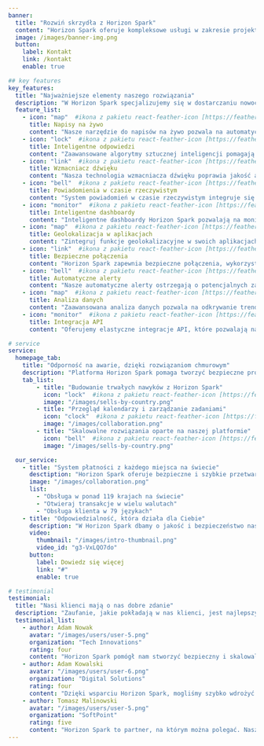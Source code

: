 ```yaml
---
banner:
  title: "Rozwiń skrzydła z Horizon Spark"
  content: "Horizon Spark oferuje kompleksowe usługi w zakresie projektowania, rozwoju i wdrażania oprogramowania. Nasze rozwiązania są zintegrowane z zaawansowanymi narzędziami do uwierzytelniania i autoryzacji, eliminując problemy związane z zarządzaniem bezpieczeństwem."
  image: /images/banner-img.png
  button:
    label: Kontakt
    link: /kontakt
    enable: true

## key features
key_features:
  title: "Najważniejsze elementy naszego rozwiązania"
  description: "W Horizon Spark specjalizujemy się w dostarczaniu nowoczesnych narzędzi i technologii, które pozwalają firmom szybciej wprowadzać innowacje, skalować projekty i zwiększać bezpieczeństwo systemów IT."
  feature_list:
    - icon: "map"  #ikona z pakietu react-feather-icon [https://feathericons.com/]
      title: Napisy na żywo
      content: "Nasze narzędzie do napisów na żywo pozwala na automatyczne generowanie transkrypcji w czasie rzeczywistym, wspierając dostępność treści."
    - icon: "lock"  #ikona z pakietu react-feather-icon [https://feathericons.com/]
      title: Inteligentne odpowiedzi
      content: "Zaawansowane algorytmy sztucznej inteligencji pomagają w automatycznym generowaniu odpowiedzi, oszczędzając czas i zwiększając efektywność pracy."
    - icon: "link"  #ikona z pakietu react-feather-icon [https://feathericons.com/]
      title: Wzmacniacz dźwięku
      content: "Nasza technologia wzmacniacza dźwięku poprawia jakość audio w aplikacjach komunikacyjnych i multimedialnych, umożliwiając lepsze zrozumienie rozmów."
    - icon: "bell"  #ikona z pakietu react-feather-icon [https://feathericons.com/]
      title: Powiadomienia w czasie rzeczywistym
      content: "System powiadomień w czasie rzeczywistym integruje się z różnymi platformami, zapewniając użytkownikom bieżące informacje bez opóźnień."
    - icon: "monitor"  #ikona z pakietu react-feather-icon [https://feathericons.com/]
      title: Inteligentne dashboardy
      content: "Inteligentne dashboardy Horizon Spark pozwalają na monitorowanie kluczowych wskaźników wydajności w czasie rzeczywistym, ułatwiając zarządzanie projektami."
    - icon: "map"  #ikona z pakietu react-feather-icon [https://feathericons.com/]
      title: Geolokalizacja w aplikacjach
      content: "Zintegruj funkcje geolokalizacyjne w swoich aplikacjach, aby oferować użytkownikom spersonalizowane usługi w oparciu o ich lokalizację."
    - icon: "link"  #ikona z pakietu react-feather-icon [https://feathericons.com/]
      title: Bezpieczne połączenia
      content: "Horizon Spark zapewnia bezpieczne połączenia, wykorzystując zaawansowane protokoły szyfrowania, chroniąc Twoje dane przed nieautoryzowanym dostępem."
    - icon: "bell"  #ikona z pakietu react-feather-icon [https://feathericons.com/]
      title: Automatyczne alerty
      content: "Nasze automatyczne alerty ostrzegają o potencjalnych zagrożeniach w systemie, umożliwiając szybką reakcję i minimalizację ryzyka."
    - icon: "map"  #ikona z pakietu react-feather-icon [https://feathericons.com/]
      title: Analiza danych
      content: "Zaawansowana analiza danych pozwala na odkrywanie trendów i wzorców, wspierając lepsze podejmowanie decyzji biznesowych."
    - icon: "monitor"  #ikona z pakietu react-feather-icon [https://feathericons.com/]
      title: Integracja API
      content: "Oferujemy elastyczne integracje API, które pozwalają na łatwe połączenie Twoich systemów z różnymi zewnętrznymi usługami i narzędziami."

# service
service:
  homepage_tab:
    title: "Odporność na awarie, dzięki rozwiązaniom chmurowym"
    description: "Platforma Horizon Spark pomaga tworzyć bezpieczne procesy uwierzytelniania i autoryzacji, które minimalizują ryzyko związane z naruszeniem danych, jednocześnie angażując użytkowników i zwiększając ich lojalność."
    tab_list:
        - title: "Budowanie trwałych nawyków z Horizon Spark"
          icon: "lock"  #ikona z pakietu react-feather-icon [https://feathericons.com/]
          image: "/images/sells-by-country.png"
        - title: "Przegląd kalendarzy i zarządzanie zadaniami"
          icon: "clock"  #ikona z pakietu react-feather-icon [https://feathericons.com/]
          image: "/images/collaboration.png"
        - title: "Skalowalne rozwiązania oparte na naszej platformie"
          icon: "bell"  #ikona z pakietu react-feather-icon [https://feathericons.com/]
          image: "/images/sells-by-country.png"

  our_service:
    - title: "System płatności z każdego miejsca na świecie"
      desctiption: "Horizon Spark oferuje bezpieczne i szybkie przetwarzanie płatności, obsługując ponad 119 krajów i wiele walut. Nasza platforma jest gotowa na obsługę globalnych operacji."
      image: "/images/collaboration.png"
      list:
        - "Obsługa w ponad 119 krajach na świecie"
        - "Otwieraj transakcje w wielu walutach"
        - "Obsługa klienta w 79 językach"
    - title: "Odpowiedzialność, która działa dla Ciebie"
      description: "W Horizon Spark dbamy o jakość i bezpieczeństwo naszych rozwiązań, oferując pełną odpowiedzialność za każdy etap wdrażania oprogramowania. Dzięki naszym usługom, Twoje projekty są w dobrych rękach."
      video:
        thumbnail: "/images/intro-thumbnail.png"
        video_id: "g3-VxLQO7do"
      button:
        label: Dowiedz się więcej
        link: "#"
        enable: true

# testimonial
testimonial:
  title: "Nasi klienci mają o nas dobre zdanie"
  description: "Zaufanie, jakie pokładają w nas klienci, jest najlepszym dowodem na jakość naszych usług. Poznaj opinie tych, którzy wybrali Horizon Spark do realizacji swoich projektów IT."
  testimonial_list:
    - author: Adam Nowak
      avatar: "/images/users/user-5.png"
      organization: "Tech Innovations"
      rating: four
      content: "Horizon Spark pomógł nam stworzyć bezpieczny i skalowalny system uwierzytelniania, który znacznie zwiększył zaangażowanie naszych użytkowników."
    - author: Adam Kowalski
      avatar: "/images/users/user-6.png"
      organization: "Digital Solutions"
      rating: four
      content: "Dzięki wsparciu Horizon Spark, mogliśmy szybko wdrożyć innowacyjne funkcje, które wyróżniły nas na rynku."
    - author: Tomasz Malinowski
      avatar: "/images/users/user-5.png"
      organization: "SoftPoint"
      rating: five
      content: "Horizon Spark to partner, na którym można polegać. Nasze systemy działają teraz sprawnie i bezpiecznie."
---
```


